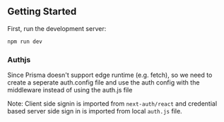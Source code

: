 ## Getting Started

First, run the development server:

```bash
npm run dev

```

### Authjs

Since Prisma doesn't support edge runtime (e.g. fetch), so we need to create a seperate auth.config file and use the auth config with the middleware instead of using the auth.js file

Note: Client side signin is imported from `next-auth/react` and credential based server side sign in is imported from local `auth.js` file.
